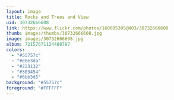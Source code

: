 ```yaml
---
layout: image
title: Rocks and Trees and View
uid: 30732666608
link: https://www.flickr.com/photos/160685305@N03/30732666608
thumb: images/thumbs/30732666608.jpg
image: images/30732666608.jpg
album: 72157671124488797
colors: 
  - "#55757c"
  - "#e8e3da"
  - "#223132"
  - "#303454"
  - "#6bb3d5"
background: "#55757c"
foreground: "#FFFFFF"
---
```


